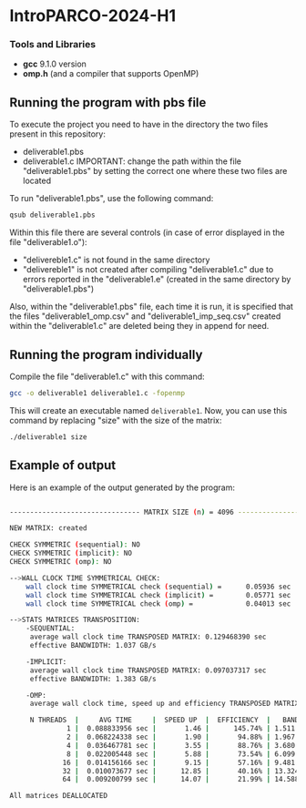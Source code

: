 # IntroPARCO-2024-H1

### Tools and Libraries
- **gcc** 9.1.0 version
- **omp.h** (and a compiler that supports OpenMP)

## Running the program with pbs file
To execute the project you need to have in the directory the two files present in this repository:
- deliverable1.pbs
- deliverable1.c
IMPORTANT: change the path within the file "deliverable1.pbs" by setting the correct one where these two files are located

To run "deliverable1.pbs", use the following command:
```bash
qsub deliverable1.pbs
```
Within this file there are several controls (in case of error displayed in the file "deliverable1.o"):
- "delivereble1.c" is not found in the same directory
- "delivereble1" is not created after compiling "deliverable1.c" due to errors reported in the "deliverable1.e" (created in the same directory by "deliverable1.pbs")

Also, within the "deliverable1.pbs" file, each time it is run, it is specified that the files "deliverable1_omp.csv" and "deliverable1_imp_seq.csv" created within the "deliverable1.c" are deleted being they in append for need.

## Running the program individually
Compile the file "deliverable1.c" with this command:

```bash
gcc -o deliverable1 deliverable1.c -fopenmp
```

This will create an executable named ```deliverable1```.
Now, you can use this command by replacing "size" with the size of the matrix:

```bash
./deliverable1 size
```

## Example of output 
Here is an example of the output generated by the program:
```bash

-------------------------------- MATRIX SIZE (n) = 4096 --------------------------------

NEW MATRIX: created

CHECK SYMMETRIC (sequential): NO
CHECK SYMMETRIC (implicit): NO
CHECK SYMMETRIC (omp): NO

-->WALL CLOCK TIME SYMMETRICAL CHECK:
	wall clock time SYMMETRICAL check (sequential) =      0.05936 sec
	wall clock time SYMMETRICAL check (implicit) =        0.05771 sec
	wall clock time SYMMETRICAL check (omp) =             0.04013 sec

-->STATS MATRICES TRANSPOSITION:
	-SEQUENTIAL:
	 average wall clock time TRANSPOSED MATRIX: 0.129468390 sec
	 effective BANDWIDTH: 1.037 GB/s

	-IMPLICIT:
	 average wall clock time TRANSPOSED MATRIX: 0.097037317 sec
	 effective BANDWIDTH: 1.383 GB/s

	-OMP:
	 average wall clock time, speed up and efficiency TRANSPOSED MATRIX per threads:

	 N THREADS  |     AVG TIME     |  SPEED UP  |  EFFICIENCY  |   BANDWIDTH
	          1 |  0.088833956 sec |       1.46 |      145.74% | 1.511
	          2 |  0.068224338 sec |       1.90 |       94.88% | 1.967
	          4 |  0.036467781 sec |       3.55 |       88.76% | 3.680
	          8 |  0.022005448 sec |       5.88 |       73.54% | 6.099
	         16 |  0.014156166 sec |       9.15 |       57.16% | 9.481
	         32 |  0.010073677 sec |      12.85 |       40.16% | 13.324
	         64 |  0.009200799 sec |      14.07 |       21.99% | 14.588

All matrices DEALLOCATED

```
